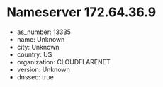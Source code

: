 # Nameserver 172.64.36.9

* as_number: 13335
* name: Unknown
* city: Unknown
* country: US
* organization: CLOUDFLARENET
* version: Unknown
* dnssec: true
